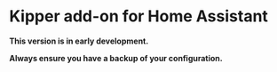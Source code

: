 # Kipper add-on for Home Assistant

**This version is in early development.**

**Always ensure you have a backup of your configuration.**

